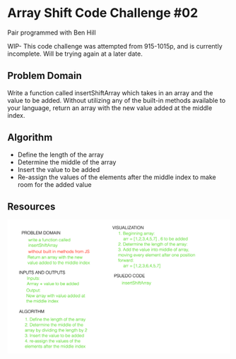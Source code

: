 # Array Shift Code Challenge #02

Pair programmed with Ben Hill 

WIP- This code challenge was attempted from 915-1015p, and is currently incomplete. Will be trying again at a later date. 

## Problem Domain

Write a function called insertShiftArray which takes in an array and the value to be added. Without utilizing any of the built-in methods available to your language, return an array with the new value added at the middle index.

## Algorithm
- Define the length of the array
- Determine the middle of the array 
- Insert the value to be added
- Re-assign the values of the elements after the middle index to make room for the added value


## Resources

![Switch Array Whiteboard](whiteboardcc2.png)

